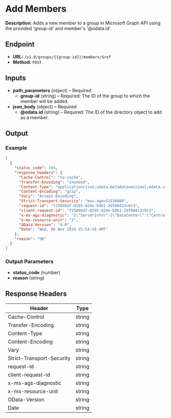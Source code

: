 # Add Members

**Description**: Adds a new member to a group in Microsoft Graph API using the provided 'group-id' and member's '@odata.id'.

## Endpoint

- **URL:** `/v1.0/groups/{{group-id}}/members/$ref`
- **Method:** `POST`
## Inputs

- **path_parameters** (object) – Required
  - **group-id** (string) – Required: The ID of the group to which the member will be added.
- **json_body** (object) – Required
  - **@odata.id** (string) – Required: The ID of the directory object to add as a member.
## Output

### Example

```json
[
  {
    "status_code": 204,
    "response_headers": {
      "Cache-Control": "no-cache",
      "Transfer-Encoding": "chunked",
      "Content-Type": "application/json;odata.metadata=minimal;odata.streaming=true;IEEE754Compatible=false;charset=utf-8",
      "Content-Encoding": "gzip",
      "Vary": "Accept-Encoding",
      "Strict-Transport-Security": "max-age=31536000",
      "request-id": "f2584bdf-0295-424e-bdb1-2df08413c0c3",
      "client-request-id": "f2584bdf-0295-424e-bdb1-2df08413c0c3",
      "x-ms-ags-diagnostic": "{\"ServerInfo\":{\"DataCenter\":\"Central India\",\"Slice\":\"E\",\"Ring\":\"3\",\"ScaleUnit\":\"002\",\"RoleInstance\":\"PN2PEPF00000273\"}}",
      "x-ms-resource-unit": "2",
      "OData-Version": "4.0",
      "Date": "Wed, 06 Nov 2024 15:54:59 GMT"
    },
    "reason": "OK"
  }
]
```
### Output Parameters

- **status_code** (number)
- **reason** (string)
## Response Headers

| Header | Type |
|--------|------|
| Cache-Control | string |
| Transfer-Encoding | string |
| Content-Type | string |
| Content-Encoding | string |
| Vary | string |
| Strict-Transport-Security | string |
| request-id | string |
| client-request-id | string |
| x-ms-ags-diagnostic | string |
| x-ms-resource-unit | string |
| OData-Version | string |
| Date | string |
